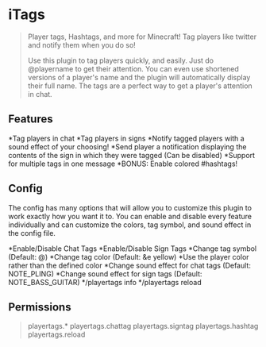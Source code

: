 iTags
=====

>Player tags, Hashtags, and more for Minecraft!
>Tag players like twitter and notify them when you do so!
>
>Use this plugin to tag players quickly, and easily. Just do @playername to get their attention. You can even use shortened versions of a player's name and the plugin will automatically display their full name. The tags are a perfect way to get a player's attention in chat.

Features
-------------

*Tag players in chat
*Tag players in signs
*Notify tagged players with a sound effect of your choosing!
*Send player a notification displaying the contents of the sign in which they were tagged (Can be disabled)
*Support for multiple tags in one message
*BONUS: Enable colored #hashtags!


Config
-------------

The config has many options that will allow you to customize this plugin to work exactly how you want it to. You can enable and disable every feature individually and can customize the colors, tag symbol, and sound effect in the config file.

*Enable/Disable Chat Tags
*Enable/Disable Sign Tags
*Change tag symbol (Default: @)
*Change tag color (Default: &e yellow)
*Use the player color rather than the defined color
*Change sound effect for chat tags (Default: NOTE_PLING)
*Change sound effect for sign tags (Default: NOTE_BASS_GUITAR)
*/playertags info
*/playertags reload


Permissions
-------------

>playertags.*
>playertags.chattag
>playertags.signtag
>playertags.hashtag
>playertags.reload
